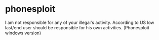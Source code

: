 # phonesploit
I am not responsible for any of your illegal's activity. According to US low last/end user should be responsible for his own  activities. (Phonesploit windows version)   
